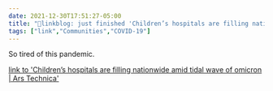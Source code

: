 ```yaml
---
date: 2021-12-30T17:51:27-05:00
title: "🔗linkblog: just finished 'Children’s hospitals are filling nationwide amid tidal wave of omicron | Ars Technica'"
tags: ["link","Communities","COVID-19"]
---
```

So tired of this pandemic.
 
[link to 'Children’s hospitals are filling nationwide amid tidal wave of omicron | Ars Technica'](https://arstechnica.com/science/2021/12/childrens-hospitals-are-filling-nationwide-amid-tidal-wave-of-omicron/)
